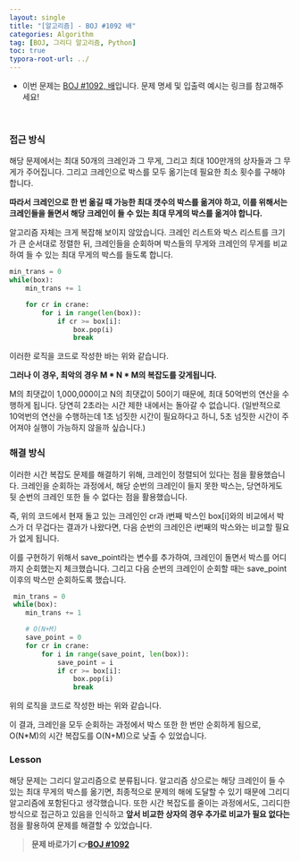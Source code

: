 ```yaml
---
layout: single
title: "[알고리즘] - BOJ #1092 배"
categories: Algorithm
tag: [BOJ, 그리디 알고리즘, Python]
toc: true
typora-root-url: ../
---
```




- 이번 문제는 [BOJ #1092, 배](https://www.acmicpc.net/problem/1092)입니다. 문제 명세 및 입출력 예시는 링크를 참고해주세요!

<br/>

### 접근 방식

해당 문제에서는 최대 50개의 크레인과 그 무게, 그리고 최대 100만개의 상자들과 그 무게가 주어집니다. 그리고 크레인으로 박스를 모두 옮기는데 필요한 최소 횟수를 구해야 합니다. 

**따라서 크레인으로 한 번 옮길 때 가능한 최대 갯수의 박스를 옮겨야 하고, 이를 위해서는 크레인들을 돌면서 해당 크레인이 들 수 있는 최대 무게의 박스를 옮겨야 합니다.**

알고리즘 자체는 크게 복잡해 보이지 않았습니다. 크레인 리스트와 박스 리스트를 크기가 큰 순서대로 정렬한 뒤, 크레인들을 순회하며 박스들의 무게와 크레인의 무게를 비교하여 들 수 있는 최대 무게의 박스를 들도록 합니다.

```python
min_trans = 0
while(box):
    min_trans += 1

    for cr in crane:
        for i in range(len(box)):
            if cr >= box[i]:
                box.pop(i)
                break
```

이러한 로직을 코드로 작성한 바는 위와 같습니다.



**그러나 이 경우, 최악의 경우 M * N * M의 복잡도를 갖게됩니다.**

M의 최댓값이 1,000,000이고 N의 최댓값이 50이기 때문에, 최대 50억번의 연산을 수행하게 됩니다. 당연히 2초라는 시간 제한 내에서는 돌아갈 수 없습니다. (일반적으로 10억번의 연산을 수행하는데 1초 넘짓한 시간이 필요하다고 하니, 5초 넘짓한 시간이 주어져야 실행이 가능하지 않을까 싶습니다.)



### 해결 방식

이러한 시간 복잡도 문제를 해결하기 위해, 크레인이 정렬되어 있다는 점을 활용했습니다. 크레인을 순회하는 과정에서, 해당 순번의 크레인이 들지 못한 박스는, 당연하게도 뒷 순번의 크레인 또한 들 수 없다는 점을 활용했습니다.

즉, 위의 코드에서 현재 돌고 있는 크레인인 cr과 i번째 박스인 box[i]와의 비교에서 박스가 더 무겁다는 결과가 나왔다면, 다음 순번의 크레인은 i번째의 박스와는 비교할 필요가 없게 됩니다.

이를 구현하기 위해서 save_point라는 변수를 추가하여, 크레인이 돌면서 박스를 어디까지 순회했는지 체크했습니다. 그리고 다음 순번의 크레인이 순회할 때는 save_point 이후의 박스만 순회하도록 했습니다.

```python
 min_trans = 0
 while(box):
    min_trans += 1

    # O(N+M)
    save_point = 0
    for cr in crane:
        for i in range(save_point, len(box)):
            save_point = i
            if cr >= box[i]:
                box.pop(i)
                break
```

위의 로직을 코드로 작성한 바는 위와 같습니다.

이 결과, 크레인을 모두 순회하는 과정에서 박스 또한 한 번만 순회하게 됨으로, O(N*M)의 시간 복잡도를 O(N+M)으로 낮출 수 있었습니다.



### Lesson

해당 문제는 그리디 알고리즘으로 분류됩니다. 알고리즘 상으로는 해당 크레인이 들 수 있는 최대 무게의 박스를 옮기면, 최종적으로 문제의 해에 도달할 수 있기 때문에 그리디 알고리즘에 포함된다고 생각했습니다. 또한 시간 복잡도를 줄이는 과정에서도, 그리디한 방식으로 접근하고 있음을 인식하고 **앞서 비교한 상자의 경우 추가로 비교가 필요 없다는** 점을 활용하여 문제를 해결할 수 있었습니다.



> **문제 바로가기 👉[BOJ #1092](https://www.acmicpc.net/problem/1092)**